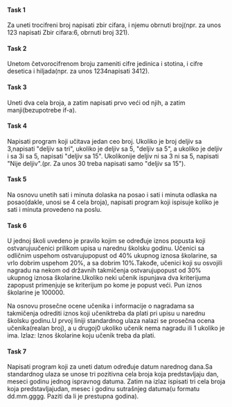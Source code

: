 #### Task 1

Za uneti trocifreni broj napisati zbir cifara, i njemu obrnuti broj(npr. za unos 123 napisati Zbir cifara:6, obrnuti broj 321).

#### Task 2

Unetom četvorocifrenom broju zameniti cifre jedinica i stotina, i cifre desetica i hiljada(npr. za unos 1234napisati 3412).

#### Task 3

Uneti dva cela broja, a zatim napisati prvo veći od njih, a zatim manji(bezupotrebe if-a).

#### Task 4

Napisati program koji učitava jedan ceo broj. Ukoliko je broj deljiv sa 3,napisati "deljiv sa tri", ukoliko je deljiv sa 5, "deljiv sa 5", a ukoliko je deljiv i sa 3i sa 5, napisati "deljiv sa 15". Ukolikonije deljiv ni sa 3 ni sa 5, napisati "Nije deljiv".(pr. Za unos 30 treba napisati samo "deljiv sa 15").

#### Task 5

Na osnovu unetih sati i minuta dolaska na posao i sati i minuta odlaska na posao(dakle, unosi se 4 cela broja), napisati program koji ispisuje koliko je sati i minuta provedeno na poslu.

#### Task 6

U jednoj školi uvedeno je pravilo kojim se određuje iznos popusta koji ostvarujuučenici prilikom upisa u narednu školsku godinu. Učenici sa odličnim uspehom ostvarujupopust od 40% ukupnog iznosa školarine, sa vrlo dobrim uspehom 20%, a sa dobrim 10%.Takođe, učenici koji su osvojili nagradu na nekom od državnih takmičenja ostvarujupopust od 30% ukupnog iznosa školarine.Ukoliko neki učenik ispunjava dva kriterijuma zapopust primenjuje se kriterijum po kome je popust veći. Pun iznos školarine je 100000.

Na osnovu prosečne ocene učenika i informacije o nagradama sa takmičenja odrediti iznos koji učeniktreba da plati pri upisu u narednu školsku godinu.U prvoj liniji standardnog ulaza nalazi se prosečna ocena učenika(realan broj), a u drugoj0 ukoliko učenik nema nagradu ili 1 ukoliko je ima. Izlaz: Iznos školarine koju učenik treba da plati.

#### Task 7

Napisati program koji za uneti datum određuje datum narednog dana.Sa standardnog ulaza se unose tri pozitivna cela broja koja predstavljaju dan, meseci godinu jednog ispravnog datuma. Zatim na izlaz ispisati tri cela broja koja predstavljajudan, mesec i godinu sutrašnjeg datuma(u formatu dd.mm.gggg. Paziti da li je prestupna godina).